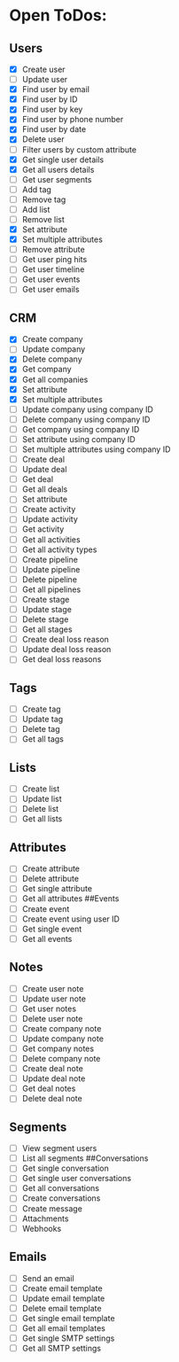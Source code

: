 # Open ToDos:
## Users
* [x] Create user
* [ ] Update user
* [x] Find user by email
* [x] Find user by ID
* [x] Find user by key
* [x] Find user by phone number
* [x] Find user by date
* [x] Delete user
* [ ] Filter users by custom attribute
* [x] Get single user details
* [x] Get all users details
* [ ] Get user segments
* [ ] Add tag
* [ ] Remove tag
* [ ] Add list
* [ ] Remove list
* [x] Set attribute
* [x] Set multiple attributes
* [ ] Remove attribute
* [ ] Get user ping hits
* [ ] Get user timeline
* [ ] Get user events
* [ ] Get user emails
## CRM
* [x] Create company
* [ ] Update company
* [x] Delete company
* [x] Get company
* [x] Get all companies
* [x] Set attribute
* [x] Set multiple attributes
* [ ] Update company using company ID
* [ ] Delete company using company ID
* [ ] Get company using company ID
* [ ] Set attribute using company ID
* [ ] Set multiple attributes using company ID
* [ ] Create deal
* [ ] Update deal
* [ ] Get deal
* [ ] Get all deals
* [ ] Set attribute
* [ ] Create activity
* [ ] Update activity
* [ ] Get activity
* [ ] Get all activities
* [ ] Get all activity types
* [ ] Create pipeline
* [ ] Update pipeline
* [ ] Delete pipeline
* [ ] Get all pipelines
* [ ] Create stage
* [ ] Update stage
* [ ] Delete stage
* [ ] Get all stages
* [ ] Create deal loss reason
* [ ] Update deal loss reason
* [ ] Get deal loss reasons
## Tags
* [ ] Create tag
* [ ] Update tag
* [ ] Delete tag
* [ ] Get all tags
## Lists
* [ ] Create list
* [ ] Update list
* [ ] Delete list
* [ ] Get all lists
## Attributes
* [ ] Create attribute
* [ ] Delete attribute
* [ ] Get single attribute
* [ ] Get all attributes
##Events
* [ ] Create event
* [ ] Create event using user ID
* [ ] Get single event
* [ ] Get all events
## Notes
* [ ] Create user note
* [ ] Update user note
* [ ] Get user notes
* [ ] Delete user note
* [ ] Create company note
* [ ] Update company note
* [ ] Get company notes
* [ ] Delete company note
* [ ] Create deal note
* [ ] Update deal note
* [ ] Get deal notes
* [ ] Delete deal note
## Segments
* [ ] View segment users
* [ ] List all segments
##Conversations
* [ ] Get single conversation
* [ ] Get single user conversations
* [ ] Get all conversations
* [ ] Create conversations
* [ ] Create message
* [ ] Attachments
* [ ] Webhooks
## Emails
* [ ] Send an email
* [ ] Create email template
* [ ] Update email template
* [ ] Delete email template
* [ ] Get single email template
* [ ] Get all email templates
* [ ] Get single SMTP settings
* [ ] Get all SMTP settings
